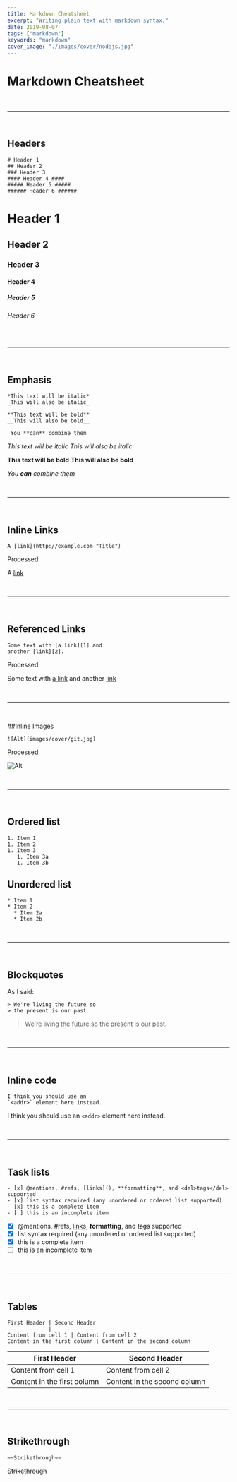 ```yaml
---
title: Markdown Cheatsheet
excerpt: "Writing plain text with markdown syntax."
date: 2019-08-07
tags: ["markdown"]
keywords: "markdown"
cover_image: "./images/cover/nodejs.jpg"
---
```


# Markdown Cheatsheet
<br>
<hr>
<br>

## Headers

```
# Header 1
## Header 2
### Header 3 
#### Header 4 ####
##### Header 5 #####
###### Header 6 ######
```

# Header 1
## Header 2
### Header 3 
#### Header 4 ####
##### Header 5 #####
###### Header 6 ######

<br>
<hr >
<br>

## Emphasis

```
*This text will be italic*
_This will also be italic_

**This text will be bold**
__This will also be bold__

_You **can** combine them_
```


*This text will be italic*
_This will also be italic_

**This text will be bold**
__This will also be bold__

_You **can** combine them_

<br>
<hr >
<br>

## Inline Links

```
A [link](http://example.com "Title")
```

Processed

A [link](http://example.com "Title")

<br>
<hr>
<br>

## Referenced Links

```
Some text with [a link][1] and
another [link][2].
```

Processed

[1]: http://example.com/ "Title"
[2]: http://example.org/ "Title"
Some text with [a link][1] and
another [link][2]

<br>
<hr>
<br>

##Inline Images

```
![Alt](images/cover/git.jpg)
```

Processed

![Alt](images/cover/git.jpg)

<br>
<hr >
<br>

## Ordered list

```
1. Item 1
1. Item 2
1. Item 3
   1. Item 3a
   1. Item 3b  
```

## Unordered list  

```
* Item 1
* Item 2
  * Item 2a
  * Item 2b
```

<br>
<hr >
<br>

## Blockquotes  
As I said:

```
> We're living the future so
> the present is our past.
```

> We're living the future so
> the present is our past.  

<br>
<hr >
<br>

## Inline code 

```
I think you should use an
`<addr>` element here instead.
```

I think you should use an
`<addr>` element here instead.

<br>
<hr >
<br>

## Task lists

```
- [x] @mentions, #refs, [links](), **formatting**, and <del>tags</del> supported
- [x] list syntax required (any unordered or ordered list supported)
- [x] this is a complete item
- [ ] this is an incomplete item
```

- [x] @mentions, #refs, [links](), **formatting**, and <del>tags</del> supported
- [x] list syntax required (any unordered or ordered list supported)
- [x] this is a complete item
- [ ] this is an incomplete item  

<br>
<hr >
<br>

## Tables

```
First Header | Second Header
------------ | -------------
Content from cell 1 | Content from cell 2
Content in the first column | Content in the second column
```

First Header | Second Header
------------ | -------------
Content from cell 1 | Content from cell 2
Content in the first column | Content in the second column

<br>
<hr >
<br>

## Strikethrough
```
~~Strikethrough~~
```
~~Strikethrough~~